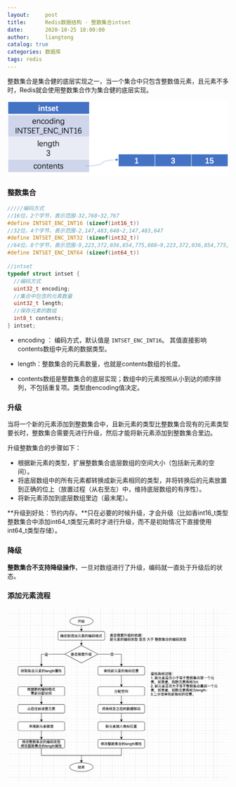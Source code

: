 ```yaml
---
layout:     post
title:      Redis数据结构 - 整数集合intset
date:       2020-10-25 18:00:00
author:     liangtong
catalog: true
categories: 数据库
tags: redis
---
```


整数集合是集合健的底层实现之一，当一个集合中只包含整数值元素，且元素不多时，Redis就会使用整数集合作为集合健的底层实现。

![](/post/db/20201025/redis_intset.png)

### 整数集合

```C
/////编码方式
//16位，2个字节，表示范围-32,768~32,767
#define INTSET_ENC_INT16 (sizeof(int16_t))  
//32位，4个字节，表示范围-2,147,483,648~2,147,483,647
#define INTSET_ENC_INT32 (sizeof(int32_t))  
//64位，8个字节，表示范围-9,223,372,036,854,775,808~9,223,372,036,854,775,807
#define INTSET_ENC_INT64 (sizeof(int64_t))   
```



```C
//intset
typedef struct intset {
  //编码方式
  uint32_t encoding;
  //集合中包含的元素数量
  uint32_t length;
  //保存元素的数组
  int8_t contents;
} intset;
```

+ encoding ： 编码方式，默认值是 `INTSET_ENC_INT16`。 其值直接影响contents数组中元素的数据类型。

+ length：整数集合的元素数量，也就是contents数组的长度。
+ contents数组是整数集合的底层实现；数组中的元素按照从小到达的顺序排列，不包括重复项。类型由encoding值决定。



### 升级

当将一个新的元素添加到整数集合中，且新元素的类型比整数集合现有的元素类型要长时，整数集合需要先进行升级，然后才能将新元素添加到整数集合里边。

升级整数集合的步骤如下：

+ 根据新元素的类型，扩展整数集合底层数组的空间大小（包括新元素的空间）。
+ 将底层数组中的所有元素都转换成新元素相同的类型，并将转换后的元素放置到正确的位上（放置过程（从右至左）中，维持底层数组的有序性）。
+ 将新元素添加到底层数组里边（最末尾）。

**升级到好处：节约内存。**只在必要的时候升级，才会升级（比如香int16_t类型整数集合中添加int64_t类型元素时才进行升级，而不是初始情况下直接使用int64_t类型存储）。

### 降级

**整数集合不支持降级操作**，一旦对数组进行了升级，编码就一直处于升级后的状态。



### 添加元素流程

![](/post/db/20201025/redis_intset_add_flow.png)



